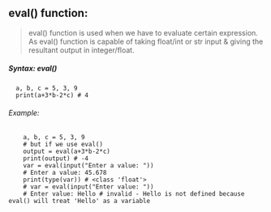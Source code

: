 ## eval() function:
> eval() function is used when we have to evaluate certain expression. As eval() function is capable of taking float/int or str input & giving the resultant output in integer/float.

##### Syntax: eval()

      a, b, c = 5, 3, 9
      print(a+3*b-2*c) # 4

###### Example: 
        a, b, c = 5, 3, 9
        # but if we use eval()
        output = eval(a+3*b-2*c)
        print(output) # -4
        var = eval(input("Enter a value: "))
        # Enter a value: 45.678
        print(type(var)) # <class 'float'>
        # var = eval(input("Enter value: "))
        # Enter value: Hello # invalid - Hello is not defined because eval() will treat 'Hello' as a variable
        
          


